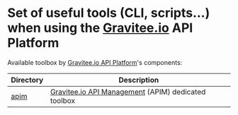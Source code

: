 # Set of useful tools (CLI, scripts...) when using the [Gravitee.io](https://gravitee.io/) API Platform

Available toolbox by [Gravitee.io API Platform](https://gravitee.io/)'s components:

| Directory             | Description                                                                                   |
| --------------------- | --------------------------------------------------------------------------------------------  |
| [apim](./apim)        | [Gravitee.io API Management](https://gravitee.io/products/apim/) (APIM) dedicated toolbox     |